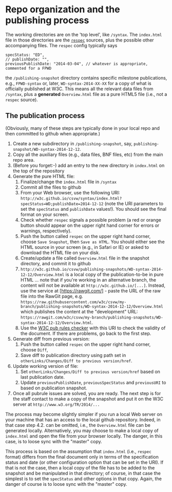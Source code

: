 # Repo organization and the publishing process

The working directories are on the 'top level', like ``/syntax``. The ``index.html`` file in those directories are the [``respec``](http://www.w3.org/respec/) sources, plus the possible other accompanying files. The ``respec`` config typically says

	specStatus: "ED",
	// publishDate: "",
	previousPublishDate: "2014-03-04", // whatever is appropriate, commented for a FPWD

the ``/publishing-snapshot`` directory contains specific milestone publications, e.g., ``FPWD-syntax`` or, later, ``WD-syntax-2014-XX-XX`` for a copy of what is officially published at W3C. This means all the relevant data files from ``/syntax``, plus a **generated** ``Overview.html`` file as a pure HTML5 file (i.e., not a ``respec`` source).

## The publication process

(Obviously, many of these steps are typically done in your local repo and then committed to github when appropriate.)

1. Create a new subdirectory in ``/publishing-snapshot``, say, ``publishing-snapshot/WD-syntax-2014-12-12``. 
2. Copy all the auxiliary files (e.g., data files, BNF files, etc) from the main repo area.
3. (Before you forget:-) add an entry to the new directory in ``index.html`` on the top of the repository
4. Generate the pure HTML file:
	1. Finalize/change the ``index.html`` file in ``/syntax``
	1. Commit all the files to github
	1. From your Web browser, use the following URI: ``http://w3c.github.io/csvw/syntax/index.html?specStatus=WD;publishDate=2014-12-12`` (note the URI parameters to set the ``specStatus`` and ``publishDate`` values!). You should see the final format on your screen.
	1. Check whether ``respec`` signals a possible problem (a red or orange button should appear on the upper right hand corner for errors or warnings, respectively).
	1. Push the button called ``respec`` on the upper right hand corner, choose ``Save Snapshot``, then ``Save as HTML``. You should either see the HTML source in your screen (e.g., in Safari or IE) or asked to download the HTML file on your disk.
	1. Create/update a file called ``Overview.html`` file in the snapshot directory, and commit it to github
	1. ``http://w3c.github.io/csvw/publishing-snapshots/WD-syntax-2014-12-12/Overview.html`` is a local copy of the publication-to-be in pure HTML ... note that if you're working in an alternative branch, the content will not be available at ``http://w3c.github.io/[...]``. Instead, use the service at [https://rawgit.com/] - paste the URL of the raw file into the RawGit page, e.g. ``https://raw.githubusercontent.com/w3c/csvw/my-branch/publishing-snapshots/WD-syntax-2014-12-12/Overview.html`` which publishes the content at the "development" URL: ``https://rawgit.com/w3c/csvw/my-branch/publishing-snapshots/WD-syntax-2014-12-12/Overview.html``.
	1. Use the [W3C pub rules checker](http://www.w3.org/2005/07/pubrules) with this URI to check the validity of the document. If there are problems, go back to the first step.
1. Generate diff from previous version:
	1. Push the button called ``respec`` on the upper right hand corner, choose ``Diff``,
 	1. Save diff to publication directory using path set in ``otherLinks/Changes/Diff to previous version/href``.
1. Update working version of file:
	1. Set ``otherLinks/Changes/Diff to previous version/href`` based on last publication date.
	1. Update ``previousPublishDate``, ``previousSpecStatus`` and ``previousURI`` to based on publication snapshot.
1. Once all pubrule issues are solved, you are ready. The next step is for the staff contact to make a copy of the snapshot and put it on the W3C server at ``http://www.w3.org/TR/2014/...``

The process may become slightly simpler if you run a local Web server on your machine that has an access to the local github repository. Indeed, in that case step 4.2. can be omitted, i.e., the ``Overview.html`` file can be generated locally. Alternatively, you may choose to make a local copy of ``index.html`` and open the file from your browser locally. The danger, in this case, is to loose sync with the "master" copy.

This process is based on the assumption that ``index.html`` (i.e., ``respec`` format) differs from the final document only in terms of the specification status and date (or other configuration option that can be set in the URI). If that is not the case, then a local copy of the file has to be added to the snapshot and be manipulated in that directory; of course, in that case the simplest is to set the ``specStatus`` and other options in that copy. Again, the danger of course is to loose sync with the "master" copy.

 

	 
